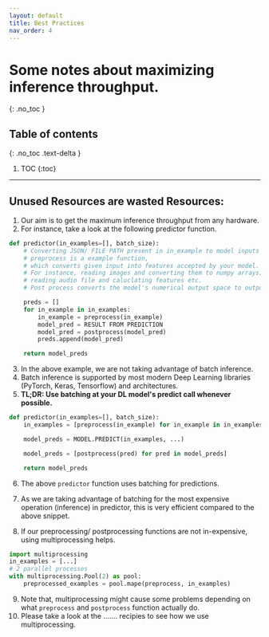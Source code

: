 ```yaml
---
layout: default
title: Best Practices
nav_order: 4
---
```


# Some notes about maximizing inference throughput.
{: .no_toc }

## Table of contents
{: .no_toc .text-delta }

1. TOC
{:toc}

---

## Unused Resources are wasted Resources:
1. Our aim is to get the maximum inference throughput from any hardware.
2. For instance, take a look at the following predictor function.
```python
def predictor(in_examples=[], batch_size):
    # Converting JSON/ FILE PATH present in in_example to model inputs
    # preprocess is a example function,
    # which converts given input into features accepted by your model.
    # For instance, reading images and converting them to numpy arrays;
    # reading audio file and caluclating features etc.
    # Post process converts the model's numerical output space to outputs

    preds = []
    for in_example in in_examples:
        in_example = preprocess(in_example)
        model_pred = RESULT FROM PREDICTION
        model_pred = postprocess(model_pred)
        preds.append(model_pred)

    return model_preds
```

3. In the above example, we are not taking advantage of batch inference.
4. Batch inference is supported by most modern Deep Learning libraries (PyTorch, Keras, Tensorflow) and architectures.
5. **TL;DR: Use batching at your DL model's predict call whenever possible.**

```python
def predictor(in_examples=[], batch_size):
    in_examples = [preprocess(in_example) for in_example in in_examples]

    model_preds = MODEL.PREDICT(in_examples, ...)

    model_preds = [postprocess(pred) for pred in model_preds]

    return model_preds
```

6. The above `predictor` function uses batching for predictions.
7. As we are taking advantage of batching for the most expensive operation (inference) in predictor, this is very efficient compared to the above snippet.

8. If our preprocessing/ postprocessing functions are not in-expensive, using multiprocessing helps.
```python
import multiprocessing
in_examples = [...]
# 2 parallel processes
with multiprocessing.Pool(2) as pool:
    preprocessed_examples = pool.mape(preprocess, in_examples)
```
9. Note that, multiprocessing might cause some problems depending on what `preprocess` and `postprocess` function actually do. 
10. Please take a look at the ....... recipies to see how we use multiprocessing.